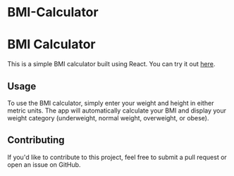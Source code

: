# BMI-Calculator

<h1>BMI Calculator</h1>
<p>This is a simple BMI calculator built using React. You can try it out <a href="https://bmi-calculator54641.netlify.app" target="blank">here</a>.</p>

<h2>Usage</h2>
<p>To use the BMI calculator, simply enter your weight and height in either metric units. The app will automatically calculate your BMI and display your weight category (underweight, normal weight, overweight, or obese).</p>

<h2>Contributing</h2>
<p>If you'd like to contribute to this project, feel free to submit a pull request or open an issue on GitHub.</p>
